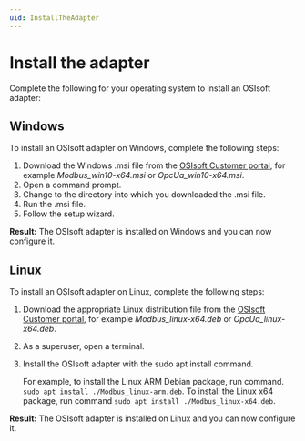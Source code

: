 ```yaml
---
uid: InstallTheAdapter
---
```


# Install the adapter

Complete the following for your operating system to install an OSIsoft adapter:

## Windows

To install an OSIsoft adapter on Windows, complete the following steps:

1. Download the Windows .msi file from the [OSIsoft Customer portal](https://customers.osisoft.com/s/products), for example _Modbus_win10-x64.msi_ or _OpcUa_win10-x64.msi_.
2. Open a command prompt.
3. Change to the directory into which you downloaded the .msi file.
4. Run the .msi file.
5. Follow the setup wizard.

**Result:** The OSIsoft adapter is installed on Windows and you can now configure it.

## Linux

To install an OSIsoft adapter on Linux, complete the following steps:

1. Download the appropriate Linux distribution file from the [OSIsoft Customer portal](https://customers.osisoft.com/s/products), for example _Modbus_linux-x64.deb_ or _OpcUa_linux-x64.deb_.
2. As a superuser, open a terminal.
3. Install the OSIsoft adapter with the sudo apt install command. 

    For example, to install the Linux ARM Debian package, run command. `sudo apt install ./Modbus_linux-arm.deb`. To install the Linux    x64 package, run command `sudo apt install ./Modbus_linux-x64.deb`.

**Result:** The OSIsoft adapter is installed on Linux and you can now configure it.

